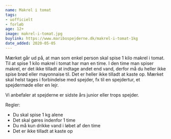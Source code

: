 ```yaml
---
name: Makrel i tomat
tags:
- uofficielt
- forløb
age: 12+
image: makrel-i-tomat.jpg
buylink: https://www.maribospejderne.dk/makrel-i-tomat-1kg
date_added: 2020-05-05
---
```

Mærket går ud på, at man som enkel person skal spise 1 kilo makrel i tomat.
Til at spise 1 kilo makrel i tomat har man en time. I den time man spiser makrel, er det ikke tilladt at indtage andet end vand, derfor må du heller ikke spise brød eller mayonnaise til. Det er heller ikke tilladt at kaste op.
Mærket skal helst tages i forbindelse med spejder, fx til en spejdertur, et spejdermøde eller en lejr.

Vi anbefaler at spejderne er sidste års junior eller trops spejder.

Regler:

- Du skal spise 1 kg alene
- Det skal gøres indenfor 1 time
- Du må kun drikke vand i løbet af den time
- Det er ikke tilladt at kaste op
